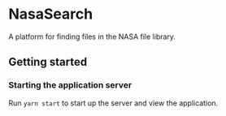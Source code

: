 # NasaSearch

A platform for finding files in the NASA file library.

## Getting started

### Starting the application server

Run `yarn start` to start up the server and view the application.
